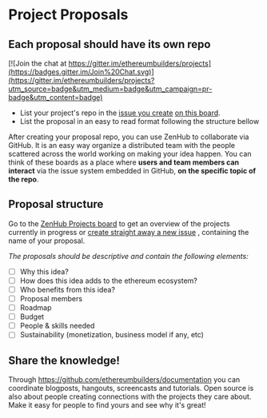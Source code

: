 Project Proposals
=========
## Each proposal should have its own repo

[![Join the chat at https://gitter.im/ethereumbuilders/projects](https://badges.gitter.im/Join%20Chat.svg)](https://gitter.im/ethereumbuilders/projects?utm_source=badge&utm_medium=badge&utm_campaign=pr-badge&utm_content=badge)

* List your project's repo in the [issue you create](https://github.com/ethereumbuilders/projects/issues/new) [on this board](https://github.com/ethereumbuilders/projects#boards).
* List the proposal in an easy to read format following the structure bellow

After creating your proposal repo, you can use ZenHub to collaborate via GitHub. It is an easy way organize a distributed team with the people scattered across the world working on making your idea happen. You can think of these boards as a place where **users and team members can interact** via the issue system embedded in GitHub, **on the specific topic of the repo**.

## Proposal structure

Go to the [ZenHub Projects board](https://github.com/ethereumbuilders/projects#boards) to get an overview of the projects currently in progress or [create straight away a new issue](https://github.com/ethereumbuilders/Projects/issues/new) , containing the name of your proposal.

*The proposals should be descriptive and contain the following elements:*
- [ ] Why this idea?
- [ ] How does this idea adds to the ethereum ecosystem?
- [ ] Who benefits from this idea?
- [ ] Proposal members
- [ ] Roadmap
- [ ] Budget
- [ ] People & skills needed
- [ ] Sustainability (monetization, business model if any, etc)

## Share the knowledge!

Through https://github.com/ethereumbuilders/documentation you can coordinate blogposts, hangouts, screencasts and tutorials. Open source is also about people creating connections with the projects they care about. Make it easy for people to find yours and see why it's great! 
